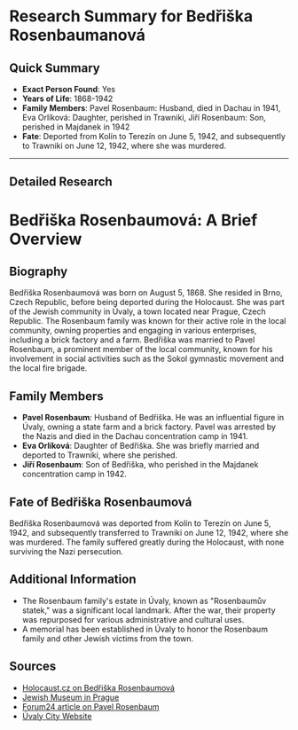 # Research Summary for Bedřiška Rosenbaumanová

## Quick Summary
- **Exact Person Found**: Yes
- **Years of Life**: 1868-1942
- **Family Members**: Pavel Rosenbaum: Husband, died in Dachau in 1941, Eva Orlíková: Daughter, perished in Trawniki, Jiří Rosenbaum: Son, perished in Majdanek in 1942
- **Fate**: Deported from Kolín to Terezín on June 5, 1942, and subsequently to Trawniki on June 12, 1942, where she was murdered.

---

## Detailed Research
# Bedřiška Rosenbaumová: A Brief Overview

## Biography
Bedřiška Rosenbaumová was born on August 5, 1868. She resided in Brno, Czech Republic, before being deported during the Holocaust. She was part of the Jewish community in Úvaly, a town located near Prague, Czech Republic. The Rosenbaum family was known for their active role in the local community, owning properties and engaging in various enterprises, including a brick factory and a farm. Bedřiška was married to Pavel Rosenbaum, a prominent member of the local community, known for his involvement in social activities such as the Sokol gymnastic movement and the local fire brigade.

## Family Members
- **Pavel Rosenbaum**: Husband of Bedřiška. He was an influential figure in Úvaly, owning a state farm and a brick factory. Pavel was arrested by the Nazis and died in the Dachau concentration camp in 1941.
- **Eva Orlíková**: Daughter of Bedřiška. She was briefly married and deported to Trawniki, where she perished.
- **Jiří Rosenbaum**: Son of Bedřiška, who perished in the Majdanek concentration camp in 1942.

## Fate of Bedřiška Rosenbaumová
Bedřiška Rosenbaumová was deported from Kolín to Terezín on June 5, 1942, and subsequently transferred to Trawniki on June 12, 1942, where she was murdered. The family suffered greatly during the Holocaust, with none surviving the Nazi persecution. 

## Additional Information
- The Rosenbaum family's estate in Úvaly, known as "Rosenbaumův statek," was a significant local landmark. After the war, their property was repurposed for various administrative and cultural uses.
- A memorial has been established in Úvaly to honor the Rosenbaum family and other Jewish victims from the town.

## Sources
- [Holocaust.cz on Bedřiška Rosenbaumová](https://www.holocaust.cz/en/database-of-victims/victim/118485-bedriska-rosenbaumova/)
- [Jewish Museum in Prague](https://pinkas.jewishmuseum.cz/vyhledavani/detail?victim_id=28992)
- [Forum24 article on Pavel Rosenbaum](https://www.forum24.cz/pavel-rosenbaum-%E2%80%A01941-z-uval-a-jeho-po-80-letech-nalezeny-hrob)
- [Úvaly City Website](https://www.uvaly.cz/pavel-rosenbaum-statkar-z-uval/)
